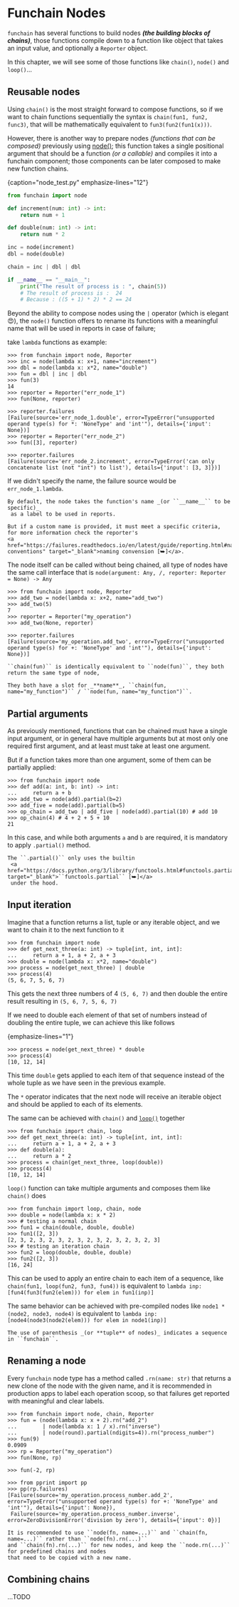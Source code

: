 # Funchain Nodes
``funchain`` has several functions to build nodes _**(the building blocks of chains)**_, those functions compile down
to a function like object that takes an input value, and optionally a ``Reporter`` object.

In this chapter, we will see some of those functions like ``chain()``, ``node()`` and ``loop()``...

## Reusable nodes
Using ``chain()`` is the most straight forward to compose functions, so if we want to chain functions
sequentially the syntax is ``chain(fun1, fun2, func3)``, that will be mathematically equivalent to ``fun3(fun2(fun1(x)))``.

However, there is another way to prepare nodes _(functions that can be composed)_ previously using [node()](#funchain.node);
this function takes a single positional argument that should be a function _(or a callable)_ and compiles
it into a funchain component; those components can be later composed to make new function chains.

{caption="node_test.py" emphasize-lines="12"}
````python
from funchain import node

def increment(num: int) -> int:
    return num + 1

def double(num: int) -> int:
    return num * 2

inc = node(increment)
dbl = node(double)

chain = inc | dbl | dbl

if __name__ == "__main__":
    print("The result of process is : ", chain(5))
    # The result of process is :  24
    # Because : ((5 + 1) * 2) * 2 == 24
````

Beyond the ability to compose nodes using the ``|`` operator (which is elegant 😍), 
the ``node()`` function offers to rename its functions with a meaningful name that will be used in reports in case of failure;

take ``lambda`` functions as example:

````pycon
>>> from funchain import node, Reporter
>>> inc = node(lambda x: x+1, name="increment")
>>> dbl = node(lambda x: x*2, name="double")
>>> fun = dbl | inc | dbl
>>> fun(3)
14
>>> reporter = Reporter("err_node_1")
>>> fun(None, reporter)

>>> reporter.failures
[Failure(source='err_node_1.double', error=TypeError("unsupported operand type(s) for *: 'NoneType' and 'int'"), details={'input': None})]
>>> reporter = Reporter("err_node_2")
>>> fun([3], reporter)

>>> reporter.failures
[Failure(source='err_node_2.increment', error=TypeError('can only concatenate list (not "int") to list'), details={'input': [3, 3]})] 
````
If we didn't specify the name, the failure source would be ``err_node_1.lambda``.

```{note}
By default, the node takes the function's name _(or ``__name__`` to be specific)_
 as a label to be used in reports.

But if a custom name is provided, it must meet a specific criteria, for more information check the reporter's
<a href="https://failures.readthedocs.io/en/latest/guide/reporting.html#naming-conventions" target="_blank">naming convension [⮩]</a>.
```

The node itself can be called without being chained, all type of nodes have the same
call interface that is ``node(argument: Any, /, reporter: Reporter = None) -> Any``

```pycon
>>> from funchain import node, Reporter
>>> add_two = node(lambda x: x+2, name="add_two")
>>> add_two(5)
7
>>> reporter = Reporter("my_operation")
>>> add_two(None, reporter)

>>> reporter.failures
[Failure(source='my_operation.add_two', error=TypeError("unsupported operand type(s) for +: 'NoneType' and 'int'"), details={'input': None})]
```

```{note}
``chain(fun)`` is identically equivalent to ``node(fun)``, they both return the same type of node,

They both have a slot for _**name**_, ``chain(fun, name="my_function")`` / ``node(fun, name="my_function")``. 
```

## Partial arguments
As previously mentioned, functions that can be chained must have a single input argument, or in general have multiple
arguments but at most only one required first argument, and at least must take at least one argument.

But if a function takes more than one argument, some of them can be partially applied:
```pycon
>>> from funchain import node
>>> def add(a: int, b: int) -> int:
...     return a + b
>>> add_two = node(add).partial(b=2)
>>> add_five = node(add).partial(b=5)
>>> op_chain = add_two | add_five | node(add).partial(10) # add 10
>>> op_chain(4) # 4 + 2 + 5 + 10
21
```
In this case, and while both arguments `a` and `b` are required, it is mandatory to apply `.partial()` method.

```{note}
The ``.partial()`` only uses the builtin
 <a href="https://docs.python.org/3/library/functools.html#functools.partial" target="_blank">``functools.partial`` [⮩]</a>
 under the hood.
```

## Input iteration
Imagine that a function returns a list, tuple or any iterable object, and we want to chain it to the next function to it

````pycon
>>> from funchain import node
>>> def get_next_three(a: int) -> tuple[int, int, int]:
...     return a + 1, a + 2, a + 3
>>> double = node(lambda x: x*2, name="double")
>>> process = node(get_next_three) | double
>>> process(4)
(5, 6, 7, 5, 6, 7)
````
This gets the next three numbers of 4 ``(5, 6, 7)``
and then double the entire result resulting in ``(5, 6, 7, 5, 6, 7)``

If we need to double each element of that set of numbers instead of doubling the entire tuple, we can achieve this like
follows

{emphasize-lines="1"}
````pycon
>>> process = node(get_next_three) * double
>>> process(4)
[10, 12, 14]
````
This time `double` gets applied to each item of that sequence instead of the whole tuple as we have seen in the previous
example.

The `*` operator indicates that the next node will receive an iterable object
and should be applied to each of its elements.

The same can be achieved with `chain()` and [`loop()`](#funchain.loop) together

````pycon
>>> from funchain import chain, loop
>>> def get_next_three(a: int) -> tuple[int, int, int]:
...     return a + 1, a + 2, a + 3
>>> def double(a):
...     return a * 2
>>> process = chain(get_next_three, loop(double))
>>> process(4)
[10, 12, 14]
````

``loop()`` function can take multiple arguments and composes them like ``chain()`` does

```pycon
>>> from funchain import loop, chain, node
>>> double = node(lambda x: x * 2)
>>> # testing a normal chain
>>> fun1 = chain(double, double, double)
>>> fun1([2, 3])
[2, 3, 2, 3, 2, 3, 2, 3, 2, 3, 2, 3, 2, 3, 2, 3]
>>> # testing an iteration chain
>>> fun2 = loop(double, double, double)
>>> fun2([2, 3])
[16, 24]
```

This can be used to apply an entire chain to each item of a sequence, like ``chain(fun1, loop(fun2, fun3, fun4))``
is equivalent to ``lambda inp: [fun4(fun3(fun2(elem))) for elem in fun1(inp)]``

The same behavior can be achieved with pre-compiled nodes like ``node1 * (node2, node3, node4)`` is equivalent to
``lambda inp: [node4(node3(node2(elem))) for elem in node1(inp)]``

```{important}
The use of parenthesis _(or **tuple** of nodes)_ indicates a sequence in ``funchain``.
```

## Renaming a node
Every `funchain` node type has a method called ``.rn(name: str)`` that returns a new clone of the node with
the given name, and it is recommended in production apps to label each operation scoop, so that failures get reported
with meaningful and clear labels.

````pycon
>>> from funchain import node, chain, Reporter
>>> fun = (node(lambda x: x + 2).rn("add_2")
...        | node(lambda x: 1 / x).rn("inverse")
...        | node(round).partial(ndigits=4)).rn("process_number")
>>> fun(9)
0.0909
>>> rp = Reporter("my_operation")
>>> fun(None, rp)

>>> fun(-2, rp)

>>> from pprint import pp
>>> pp(rp.failures)
[Failure(source='my_operation.process_number.add_2', error=TypeError("unsupported operand type(s) for +: 'NoneType' and 'int'"), details={'input': None}),
 Failure(source='my_operation.process_number.inverse', error=ZeroDivisionError('division by zero'), details={'input': 0})]
````

```{note}
It is recommended to use ``node(fn, name=...)`` and ``chain(fn, name=...)`` rather than ``node(fn).rn(...)`` 
and ``chain(fn).rn(...)`` for new nodes, and keep the ``node.rn(...)`` for predefined chains and nodes
that need to be copied with a new name.
```

## Combining chains
...TODO
